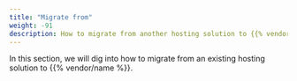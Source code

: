 ```yaml
---
title: "Migrate from"
weight: -91
description: How to migrate from another hosting solution to {{% vendor/name %}}.
---
```


In this section, we will dig into how to migrate from an existing hosting solution to {{% vendor/name %}}.
